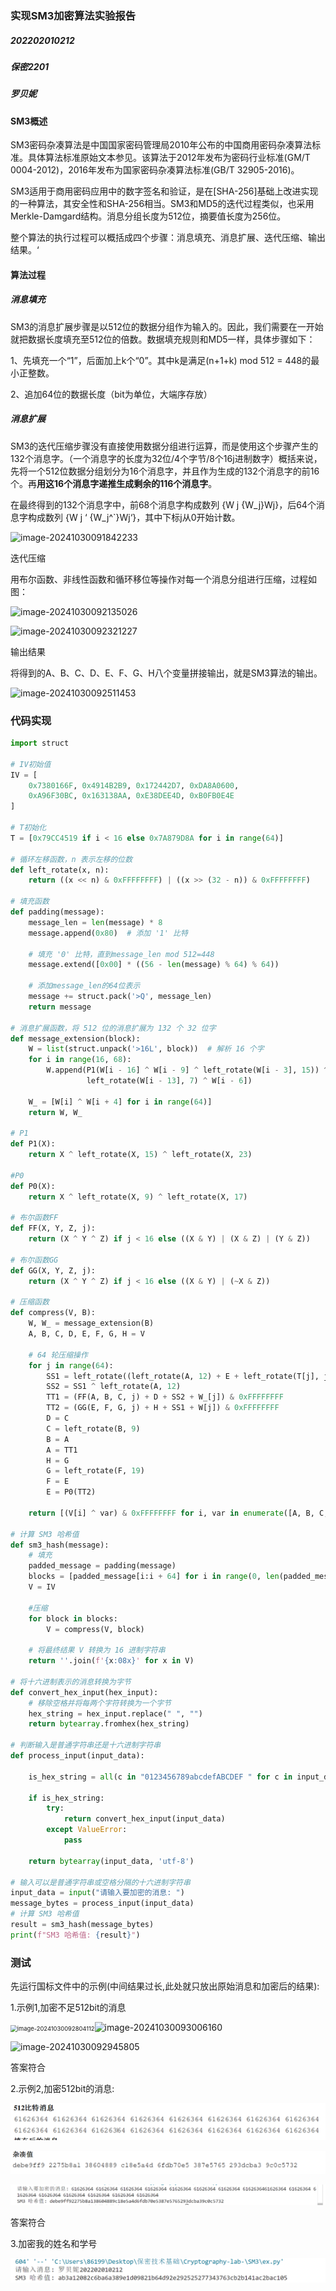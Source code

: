 ### 实现SM3加密算法实验报告

##### 202202010212

##### 保密2201

##### 罗贝妮

#### SM3概述

SM3密码杂凑算法是中国国家密码管理局2010年公布的中国商用密码杂凑算法标准。具体算法标准原始文本参见。该算法于2012年发布为密码行业标准(GM/T 0004-2012)，2016年发布为国家密码杂凑算法标准(GB/T 32905-2016)。

SM3适用于商用密码应用中的数字签名和验证，是在[SHA-256]基础上改进实现的一种算法，其安全性和SHA-256相当。SM3和MD5的迭代过程类似，也采用Merkle-Damgard结构。消息分组长度为512位，摘要值长度为256位。

整个算法的执行过程可以概括成四个步骤：消息填充、消息扩展、迭代压缩、输出结果。‘

#### 算法过程

##### 消息填充

SM3的消息扩展步骤是以512位的数据分组作为输入的。因此，我们需要在一开始就把数据长度填充至512位的倍数。数据填充规则和MD5一样，具体步骤如下：

1、先填充一个“1”，后面加上k个“0”。其中k是满足(n+1+k) mod 512 = 448的最小正整数。

2、追加64位的数据长度（bit为单位，大端序存放）

##### 消息扩展

SM3的迭代压缩步骤没有直接使用数据分组进行运算，而是使用这个步骤产生的132个消息字。（一个消息字的长度为32位/4个字节/8个16j进制数字）概括来说，先将一个512位数据分组划分为16个消息字，并且作为生成的132个消息字的前16个。再**用这16个消息字递推生成剩余的116个消息字**。

在最终得到的132个消息字中，前68个消息字构成数列 {W j {W_j}Wj}，后64个消息字构成数列 {W j ‘ {W_j^`}Wj‘}，其中下标j从0开始计数。

![image-20241030091842233](C:\Users\86199\AppData\Roaming\Typora\typora-user-images\image-20241030091842233.png)

迭代压缩

用布尔函数、非线性函数和循环移位等操作对每一个消息分组进行压缩，过程如图：

![image-20241030092135026](C:\Users\86199\AppData\Roaming\Typora\typora-user-images\image-20241030092135026.png)

![image-20241030092321227](C:\Users\86199\AppData\Roaming\Typora\typora-user-images\image-20241030092321227.png)  

输出结果

将得到的A、B、C、D、E、F、G、H八个变量拼接输出，就是SM3算法的输出。

![image-20241030092511453](C:\Users\86199\AppData\Roaming\Typora\typora-user-images\image-20241030092511453.png)

### 代码实现



```python
import struct

# IV初始值
IV = [
    0x7380166F, 0x4914B2B9, 0x172442D7, 0xDA8A0600,
    0xA96F30BC, 0x163138AA, 0xE38DEE4D, 0xB0FB0E4E
]

# T初始化
T = [0x79CC4519 if i < 16 else 0x7A879D8A for i in range(64)]

# 循环左移函数，n 表示左移的位数
def left_rotate(x, n):
    return ((x << n) & 0xFFFFFFFF) | ((x >> (32 - n)) & 0xFFFFFFFF)

# 填充函数
def padding(message):
    message_len = len(message) * 8 
    message.append(0x80)  # 添加 '1' 比特

    # 填充 '0' 比特，直到message_len mod 512=448
    message.extend([0x00] * ((56 - len(message) % 64) % 64))

    # 添加message_len的64位表示
    message += struct.pack('>Q', message_len)
    return message

# 消息扩展函数，将 512 位的消息扩展为 132 个 32 位字
def message_extension(block):
    W = list(struct.unpack('>16L', block))  # 解析 16 个字
    for i in range(16, 68):
        W.append(P1(W[i - 16] ^ W[i - 9] ^ left_rotate(W[i - 3], 15)) ^
                 left_rotate(W[i - 13], 7) ^ W[i - 6])

    W_ = [W[i] ^ W[i + 4] for i in range(64)]
    return W, W_

# P1
def P1(X):
    return X ^ left_rotate(X, 15) ^ left_rotate(X, 23)

#P0
def P0(X):
    return X ^ left_rotate(X, 9) ^ left_rotate(X, 17)

# 布尔函数FF
def FF(X, Y, Z, j):
    return (X ^ Y ^ Z) if j < 16 else ((X & Y) | (X & Z) | (Y & Z))

# 布尔函数GG
def GG(X, Y, Z, j):
    return (X ^ Y ^ Z) if j < 16 else ((X & Y) | (~X & Z))

# 压缩函数
def compress(V, B):
    W, W_ = message_extension(B)
    A, B, C, D, E, F, G, H = V

    # 64 轮压缩操作
    for j in range(64):
        SS1 = left_rotate((left_rotate(A, 12) + E + left_rotate(T[j], j % 32)) & 0xFFFFFFFF, 7)
        SS2 = SS1 ^ left_rotate(A, 12)
        TT1 = (FF(A, B, C, j) + D + SS2 + W_[j]) & 0xFFFFFFFF
        TT2 = (GG(E, F, G, j) + H + SS1 + W[j]) & 0xFFFFFFFF
        D = C
        C = left_rotate(B, 9)
        B = A
        A = TT1
        H = G
        G = left_rotate(F, 19)
        F = E
        E = P0(TT2)

    return [(V[i] ^ var) & 0xFFFFFFFF for i, var in enumerate([A, B, C, D, E, F, G, H])]

# 计算 SM3 哈希值
def sm3_hash(message):
    # 填充
    padded_message = padding(message)
    blocks = [padded_message[i:i + 64] for i in range(0, len(padded_message), 64)]
    V = IV

    #压缩
    for block in blocks:
        V = compress(V, block)

    # 将最终结果 V 转换为 16 进制字符串
    return ''.join(f'{x:08x}' for x in V)

# 将十六进制表示的消息转换为字节
def convert_hex_input(hex_input):
    # 移除空格并将每两个字符转换为一个字节
    hex_string = hex_input.replace(" ", "")
    return bytearray.fromhex(hex_string)

# 判断输入是普通字符串还是十六进制字符串
def process_input(input_data):
   
    is_hex_string = all(c in "0123456789abcdefABCDEF " for c in input_data)
    
    if is_hex_string:
        try:
            return convert_hex_input(input_data)
        except ValueError:
            pass
    
    return bytearray(input_data, 'utf-8')

# 输入可以是普通字符串或空格分隔的十六进制字符串
input_data = input("请输入要加密的消息: ")
message_bytes = process_input(input_data)
# 计算 SM3 哈希值
result = sm3_hash(message_bytes)
print(f"SM3 哈希值: {result}")
```

### 测试

先运行国标文件中的示例(中间结果过长,此处就只放出原始消息和加密后的结果):

1.示例1,加密不足512bit的消息

<img src="C:\Users\86199\AppData\Roaming\Typora\typora-user-images\image-20241030092804112.png" alt="image-20241030092804112" style="zoom: 67%;" />![image-20241030093006160](C:\Users\86199\AppData\Roaming\Typora\typora-user-images\image-20241030093006160.png)

![image-20241030092945805](C:\Users\86199\AppData\Roaming\Typora\typora-user-images\image-20241030092945805.png)

答案符合

2.示例2,加密512bit的消息:

![image-20241030184649722](image/image-20241030184649722.png)

![image-20241030184626319](image/image-20241030184626319.png)

![image-20241030191954345](image/image-20241030191954345.png)

答案符合

3.加密我的姓名和学号

![image-20241030192056359](image/image-20241030192056359.png)